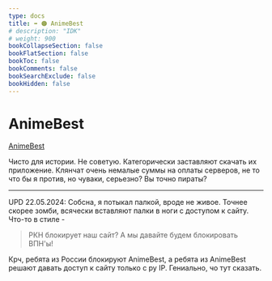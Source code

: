 ```yaml
---
type: docs
title: ➡️ 🟠 AnimeBest
# description: "IDK"
# weight: 900
bookCollapseSection: false
bookFlatSection: false
bookToc: false
bookComments: false
bookSearchExclude: false
bookHidden: false
---
```


# AnimeBest

[AnimeBest](https://animebest.org/?nt)

Чисто для истории. Не советую. Категорически заставляют скачать их приложение. Клянчат очень немалые суммы на оплаты серверов, не то что бы я против, но чуваки, серьезно? Вы точно пираты?

---

UPD 22.05.2024: Собсна, я потыкал палкой, вроде не живое. Точнее скорее зомби, всячески вставляют палки в ноги с доступом к сайту. Что-то в стиле -

> РКН блокирует наш сайт? А мы давайте будем блокировать ВПН'ы!

Крч, ребята из России блокируют AnimeBest, а ребята из AnimeBest решают давать доступ к сайту только с ру IP. Гениально, чо тут сказать.
